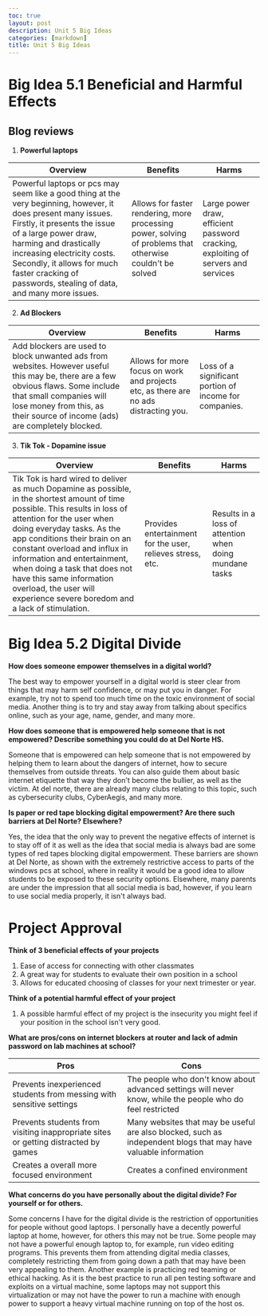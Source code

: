 ```yaml
---
toc: true
layout: post
description: Unit 5 Big Ideas
categories: [markdown]
title: Unit 5 Big Ideas
---
```


# Big Idea 5.1 Beneficial and Harmful Effects

## Blog reviews

1. **Powerful laptops**

| Overview | Benefits | Harms |
| --- | --- | --- |
| Powerful laptops or pcs may seem like a good thing at the very beginning, however, it does present many issues. Firstly, it presents the issue of a large power draw, harming and drastically increasing electricity costs. Secondly, it allows for much faster cracking of passwords, stealing of data, and many more issues. | Allows for faster rendering, more processing power, solving of problems that otherwise couldn't be solved | Large power draw, efficient password cracking, exploiting of servers and services |

2. **Ad Blockers**

| Overview | Benefits | Harms |
| --- | --- | --- |
| Add blockers are used to block unwanted ads from websites. However useful this may be, there are a few obvious flaws. Some include that small companies will lose money from this, as their source of income (ads) are completely blocked. | Allows for more focus on work and projects etc, as there are no ads distracting you. | Loss of a significant portion of income for companies. |

3. **Tik Tok - Dopamine issue**

| Overview | Benefits | Harms |
| --- | --- | --- |
| Tik Tok is hard wired to deliver as much Dopamine as possible, in the shortest amount of time possible. This results in loss of attention for the user when doing everyday tasks. As the app conditions their brain on an constant overload and influx in information and entertainment, when doing a task that does not have this same information overload, the user will experience severe boredom and a lack of stimulation. | Provides entertainment for the user, relieves stress, etc. | Results in a loss of attention when doing mundane tasks |

# Big Idea 5.2 Digital Divide

**How does someone empower themselves in a digital world?**

The best way to empower yourself in a digital world is steer clear from things that may harm self confidence, or may put you in danger. For example, try not to spend too much time on the toxic environment of social media. Another thing is to try and stay away from talking about specifics online, such as your age, name, gender, and many more.

**How does someone that is empowered help someone that is not empowered? Describe something you could do at Del Norte HS.**

Someone that is empowered can help someone that is not empowered by helping them to learn about the dangers of internet, how to secure themselves from outside threats. You can also guide them about basic internet etiquette that way they don't become the bullier, as well as the victim. At del norte, there are already many clubs relating to this topic, such as cybersecurity clubs, CyberAegis, and many more.

**Is paper or red tape blocking digital empowerment? Are there such barriers at Del Norte? Elsewhere?**

Yes, the idea that the only way to prevent the negative effects of internet is to stay off of it as well as the idea that social media is always bad are some types of red tapes blocking digital empowerment. These barriers are shown at Del Norte, as shown with the extremely restrictive access to parts of the windows pcs at school, where in reality it would be a good idea to allow students to be exposed to these security options. Elsewhere, many parents are under the impression that all social media is bad, however, if you learn to use social media properly, it isn't always bad.

# Project Approval

**Think of 3 beneficial effects of your projects**

1. Ease of access for connecting with other classmates
2. A great way for students to evaluate their own position in a school
3. Allows for educated choosing of classes for your next trimester or year.

**Think of a potential harmful effect of your project**

1. A possible harmful effect of my project is the insecurity you might feel if your position in the school isn't very good.

**What are pros/cons on internet blockers at router and lack of admin password on lab machines at school?**

| Pros | Cons |
| --- | --- |
| Prevents inexperienced students from messing with sensitive settings | The people who don't know about advanced settings will never know, while the people who do feel restricted |
| Prevents students from visiting inappropriate sites or getting distracted by games | Many websites that may be useful are also blocked, such as independent blogs that may have valuable information |
| Creates a overall more focused environment | Creates a confined environment |

**What concerns do you have personally about the digital divide? For yourself or for others.**

Some concerns I have for the digital divide is the restriction of opportunities for people without good laptops. I personally have a decently powerful laptop at home, however, for others this may not be true. Some people may not have a powerful enough laptop to, for example, run video editing programs. This prevents them from attending digital media classes, completely restricting them from going down a path that may have been very appealing to them. Another example is practicing red teaming or ethical hacking. As it is the best practice to run all pen testing software and exploits on a virtual machine, some laptops may not support this virtualization or may not have the power to run a machine with enough power to support a heavy virtual machine running on top of the host os.